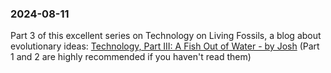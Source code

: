 ### 2024-08-11

Part 3 of this excellent series on Technology on Living Fossils, a blog about evolutionary ideas: [Technology, Part III: A Fish Out of Water - by Josh](https://thelivingfossils.substack.com/p/technology-part-iii-a-fish-out-of) (Part 1 and 2 are highly recommended if you haven't read them)

